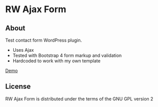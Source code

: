 # RW Ajax Form

## About

Test contact form WordPress plugin.

- Uses Ajax
- Tested with Bootstrap 4 form markup and validation
- Hardcoded to work with my own template

[Demo](http://www.robwakemandev.com/understrap/ajax-form/)

## License

RW Ajax Form is distributed under the terms of the GNU GPL version 2
